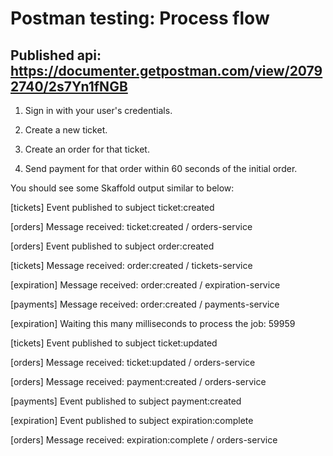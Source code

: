 # Postman testing: Process flow

## Published api: https://documenter.getpostman.com/view/20792740/2s7Yn1fNGB

1.  Sign in with your user's credentials.

2. Create a new ticket.

3. Create an order for that ticket.

4. Send payment for that order within 60 seconds of the initial order.

You should see some Skaffold output similar to below:

[tickets] Event published to subject ticket:created

[orders] Message received: ticket:created / orders-service

[orders] Event published to subject order:created

[tickets] Message received: order:created / tickets-service

[expiration] Message received: order:created / expiration-service

[payments] Message received: order:created / payments-service

[expiration] Waiting this many milliseconds to process the job: 59959

[tickets] Event published to subject ticket:updated

[orders] Message received: ticket:updated / orders-service

[orders] Message received: payment:created / orders-service

[payments] Event published to subject payment:created

[expiration] Event published to subject expiration:complete

[orders] Message received: expiration:complete / orders-service